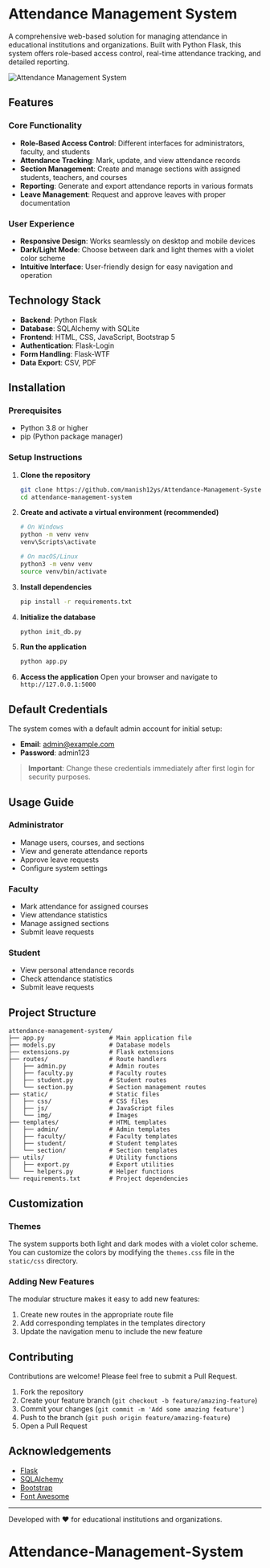 # Attendance Management System

A comprehensive web-based solution for managing attendance in educational institutions and organizations. Built with Python Flask, this system offers role-based access control, real-time attendance tracking, and detailed reporting.

![Attendance Management System](static/img/readme-banner.png)

## Features

### Core Functionality
- **Role-Based Access Control**: Different interfaces for administrators, faculty, and students
- **Attendance Tracking**: Mark, update, and view attendance records
- **Section Management**: Create and manage sections with assigned students, teachers, and courses
- **Reporting**: Generate and export attendance reports in various formats
- **Leave Management**: Request and approve leaves with proper documentation

### User Experience
- **Responsive Design**: Works seamlessly on desktop and mobile devices
- **Dark/Light Mode**: Choose between dark and light themes with a violet color scheme
- **Intuitive Interface**: User-friendly design for easy navigation and operation

## Technology Stack

- **Backend**: Python Flask
- **Database**: SQLAlchemy with SQLite
- **Frontend**: HTML, CSS, JavaScript, Bootstrap 5
- **Authentication**: Flask-Login
- **Form Handling**: Flask-WTF
- **Data Export**: CSV, PDF

## Installation

### Prerequisites
- Python 3.8 or higher
- pip (Python package manager)

### Setup Instructions

1. **Clone the repository**
   ```bash
   git clone https://github.com/manish12ys/Attendance-Management-System.git
   cd attendance-management-system
   ```

2. **Create and activate a virtual environment (recommended)**
   ```bash
   # On Windows
   python -m venv venv
   venv\Scripts\activate

   # On macOS/Linux
   python3 -m venv venv
   source venv/bin/activate
   ```

3. **Install dependencies**
   ```bash
   pip install -r requirements.txt
   ```

4. **Initialize the database**
   ```bash
   python init_db.py
   ```

5. **Run the application**
   ```bash
   python app.py
   ```

6. **Access the application**
   Open your browser and navigate to `http://127.0.0.1:5000`

## Default Credentials

The system comes with a default admin account for initial setup:

- **Email**: admin@example.com
- **Password**: admin123

> **Important**: Change these credentials immediately after first login for security purposes.

## Usage Guide

### Administrator
- Manage users, courses, and sections
- View and generate attendance reports
- Approve leave requests
- Configure system settings

### Faculty
- Mark attendance for assigned courses
- View attendance statistics
- Manage assigned sections
- Submit leave requests

### Student
- View personal attendance records
- Check attendance statistics
- Submit leave requests

## Project Structure

```
attendance-management-system/
├── app.py                  # Main application file
├── models.py               # Database models
├── extensions.py           # Flask extensions
├── routes/                 # Route handlers
│   ├── admin.py            # Admin routes
│   ├── faculty.py          # Faculty routes
│   ├── student.py          # Student routes
│   └── section.py          # Section management routes
├── static/                 # Static files
│   ├── css/                # CSS files
│   ├── js/                 # JavaScript files
│   └── img/                # Images
├── templates/              # HTML templates
│   ├── admin/              # Admin templates
│   ├── faculty/            # Faculty templates
│   ├── student/            # Student templates
│   └── section/            # Section templates
├── utils/                  # Utility functions
│   ├── export.py           # Export utilities
│   └── helpers.py          # Helper functions
└── requirements.txt        # Project dependencies
```

## Customization

### Themes
The system supports both light and dark modes with a violet color scheme. You can customize the colors by modifying the `themes.css` file in the `static/css` directory.

### Adding New Features
The modular structure makes it easy to add new features:
1. Create new routes in the appropriate route file
2. Add corresponding templates in the templates directory
3. Update the navigation menu to include the new feature

## Contributing

Contributions are welcome! Please feel free to submit a Pull Request.

1. Fork the repository
2. Create your feature branch (`git checkout -b feature/amazing-feature`)
3. Commit your changes (`git commit -m 'Add some amazing feature'`)
4. Push to the branch (`git push origin feature/amazing-feature`)
5. Open a Pull Request



## Acknowledgements

- [Flask](https://flask.palletsprojects.com/)
- [SQLAlchemy](https://www.sqlalchemy.org/)
- [Bootstrap](https://getbootstrap.com/)
- [Font Awesome](https://fontawesome.com/)

---

Developed with ❤️ for educational institutions and organizations.
# Attendance-Management-System
